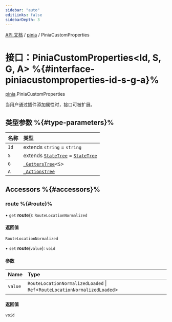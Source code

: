 ```yaml
---
sidebar: "auto"
editLinks: false
sidebarDepth: 3
---
```


[API 文档](../index.md) / [pinia](../modules/pinia.md) / PiniaCustomProperties

# 接口：PiniaCustomProperties<Id, S, G, A\> %{#interface-piniacustomproperties-id-s-g-a}%

[pinia](../modules/pinia.md).PiniaCustomProperties

当用户通过插件添加属性时，接口可被扩展。

## 类型参数 %{#type-parameters}%

| 名称 | 类型 |
| :------ | :------ |
| `Id` | extends `string` = `string` |
| `S` | extends [`StateTree`](../modules/pinia.md#statetree) = [`StateTree`](../modules/pinia.md#statetree) |
| `G` | [`_GettersTree`](../modules/pinia.md#_getterstree)<`S`\> |
| `A` | [`_ActionsTree`](../modules/pinia.md#_actionstree) |

## Accessors %{#accessors}%

### route %{#route}%

• `get` **route**(): `RouteLocationNormalized`

#### 返回值

`RouteLocationNormalized`

• `set` **route**(`value`): `void`

#### 参数

| Name | Type |
| :------ | :------ |
| `value` | `RouteLocationNormalizedLoaded` \| `Ref`<`RouteLocationNormalizedLoaded`\> |

#### 返回值

`void`
